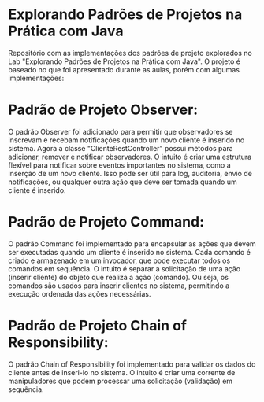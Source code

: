 # Explorando Padrões de Projetos na Prática com Java

Repositório com as implementações dos padrões de projeto explorados no Lab "Explorando Padrões de Projetos na Prática com Java". O projeto é baseado no que foi apresentado durante as aulas, porém com algumas implementações:

# Padrão de Projeto Observer:

O padrão Observer foi adicionado para permitir que observadores se inscrevam e recebam notificações quando um novo cliente é inserido no sistema. Agora a classe "ClienteRestController" possui métodos para adicionar, remover e notificar observadores. O intuito é criar uma estrutura flexível para notificar sobre eventos importantes no sistema, como a inserção de um novo cliente. Isso pode ser útil para log, auditoria, envio de notificações, ou qualquer outra ação que deve ser tomada quando um cliente é inserido.

# Padrão de Projeto Command:

O padrão Command foi implementado para encapsular as ações que devem ser executadas quando um cliente é inserido no sistema. Cada comando é criado e armazenado em um invocador, que pode executar todos os comandos em sequência. O intuito é separar a solicitação de uma ação (inserir cliente) do objeto que realiza a ação (comando). Ou seja, os comandos são usados para inserir clientes no sistema, permitindo a execução ordenada das ações necessárias.

# Padrão de Projeto Chain of Responsibility:

O padrão Chain of Responsibility foi implementado para validar os dados do cliente antes de inseri-lo no sistema. O intuito é criar uma corrente de manipuladores que podem processar uma solicitação (validação) em sequência.
